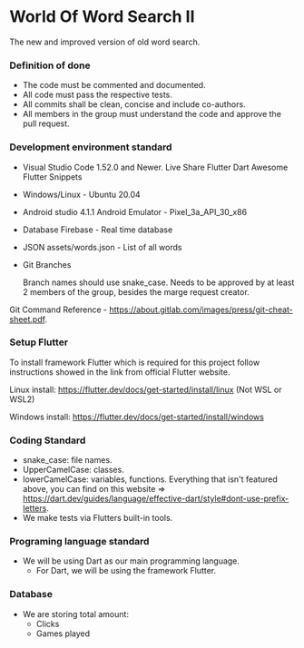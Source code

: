 # World Of Word Search II
The new and improved version of old word search.

### Definition of done
- The code must be commented and documented.
- All code must pass the respective tests.
- All commits shall be clean, concise and include co-authors.
- All members in the group must understand the code and approve the pull request.


### Development environment standard
- Visual Studio Code 1.52.0 and Newer.
      Live Share
      Flutter
      Dart
      Awesome Flutter Snippets
      
- Windows/Linux - Ubuntu 20.04
- Android studio 4.1.1
      Android Emulator - Pixel_3a_API_30_x86
      
- Database
      Firebase - Real time database
      
- JSON
      assets/words.json - List of all words
      
- Git Branches

    Branch names should use snake_case.
    Needs to be approved by at least 2 members of the group, besides the marge request creator.

Git Command Reference - https://about.gitlab.com/images/press/git-cheat-sheet.pdf.


### Setup Flutter
To install framework Flutter which is required for this project follow instructions showed in the link from official Flutter website.

Linux install: https://flutter.dev/docs/get-started/install/linux (Not WSL or WSL2)

Windows install: https://flutter.dev/docs/get-started/install/windows


### Coding Standard
- snake_case: file names.
- UpperCamelCase: classes.
- lowerCamelCase: variables, functions.
Everything that isn't featured above, you can find on this website => https://dart.dev/guides/language/effective-dart/style#dont-use-prefix-letters.
- We make tests via Flutters built-in tools.


### Programing language standard
- We will be using Dart as our main programming language.
  - For Dart, we will be using the framework Flutter.
  
 
### Database
- We are storing total amount:
  - Clicks
  - Games played
